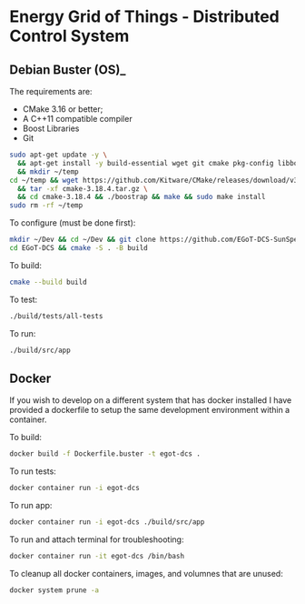 # Energy Grid of Things - Distributed Control System

## Debian Buster (OS)_
The requirements are:

* CMake 3.16 or better;
* A C++11 compatible compiler
* Boost Libraries
* Git

```bash
sudo apt-get update -y \
  && apt-get install -y build-essential wget git cmake pkg-config libboost-all-dev libssl-dev libmodbus-dev \
  && mkdir ~/temp
cd ~/temp && wget https://github.com/Kitware/CMake/releases/download/v3.18.4/cmake-3.18.4.tar.gz \
  && tar -xf cmake-3.18.4.tar.gz \
  && cd cmake-3.18.4 && ./boostrap && make && sudo make install
sudo rm -rf ~/temp
```

To configure (must be done first):

```bash
mkdir ~/Dev && cd ~/Dev && git clone https://github.com/EGoT-DCS-SunSpec-Modbus/EGoT-DCS
cd EGoT-DCS && cmake -S . -B build
```

To build:

```bash
cmake --build build
```

To test:

```bash
./build/tests/all-tests
```

To run:

```bash
./build/src/app
```
## Docker
If you wish to develop on a different system that has docker installed I have provided a dockerfile to setup the same development environment within a container. 

To build:
``` bash
docker build -f Dockerfile.buster -t egot-dcs .
```

To run tests:

```bash
docker container run -i egot-dcs
```

To run app:

```bash
docker container run -i egot-dcs ./build/src/app
```

To run and attach terminal for troubleshooting:

```bash
docker container run -it egot-dcs /bin/bash
```

To cleanup all docker containers, images, and volumnes that are unused:

```bash
docker system prune -a
```
